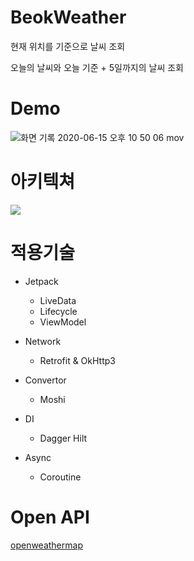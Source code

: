 # BeokWeather
현재 위치를 기준으로 날씨 조회

오늘의 날씨와 오늘 기준 + 5일까지의 날씨 조회

# Demo
![화면 기록 2020-06-15 오후 10 50 06 mov](https://user-images.githubusercontent.com/48344355/84666214-c3cb8080-af5b-11ea-8770-bab64806ffaa.gif)

# 아키텍쳐
![](https://developer.android.com/topic/libraries/architecture/images/final-architecture.png)

# 적용기술
- Jetpack
  - LiveData
  - Lifecycle
  - ViewModel

- Network
  - Retrofit & OkHttp3

- Convertor
  - Moshi

- DI
  - Dagger Hilt

- Async
  - Coroutine

# Open API
[openweathermap](https://openweathermap.org/api)
